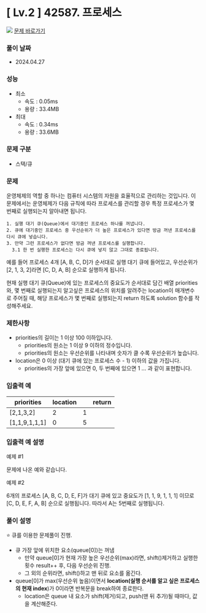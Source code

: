 # [ Lv.2 ] 42587. 프로세스

<img src="https://img.shields.io/badge/JavaScript-orange?style=flat&logo=javascript&logoColor=auto"/> [문제 바로가기](https://school.programmers.co.kr/learn/courses/30/lessons/42587)

### 풀이 날짜

- 2024.04.27

### 성능

- 최소
  - 속도 : 0.05ms
  - 용량 : 33.4MB
- 최대
  - 속도 : 0.34ms
  - 용량 : 33.6MB

### 문제 구분

- 스택/큐

### 문제

운영체제의 역할 중 하나는 컴퓨터 시스템의 자원을 효율적으로 관리하는 것입니다. 이 문제에서는 운영체제가 다음 규칙에 따라 프로세스를 관리할 경우 특정 프로세스가 몇 번째로 실행되는지 알아내면 됩니다.

```
1. 실행 대기 큐(Queue)에서 대기중인 프로세스 하나를 꺼냅니다.
2. 큐에 대기중인 프로세스 중 우선순위가 더 높은 프로세스가 있다면 방금 꺼낸 프로세스를 다시 큐에 넣습니다.
3. 만약 그런 프로세스가 없다면 방금 꺼낸 프로세스를 실행합니다.
  3.1 한 번 실행한 프로세스는 다시 큐에 넣지 않고 그대로 종료됩니다.
```

예를 들어 프로세스 4개 [A, B, C, D]가 순서대로 실행 대기 큐에 들어있고, 우선순위가 [2, 1, 3, 2]라면 [C, D, A, B] 순으로 실행하게 됩니다.

현재 실행 대기 큐(Queue)에 있는 프로세스의 중요도가 순서대로 담긴 배열 priorities와, 몇 번째로 실행되는지 알고싶은 프로세스의 위치를 알려주는 location이 매개변수로 주어질 때, 해당 프로세스가 몇 번째로 실행되는지 return 하도록 solution 함수를 작성해주세요.

### 제한사항

- priorities의 길이는 1 이상 100 이하입니다.
  - priorities의 원소는 1 이상 9 이하의 정수입니다.
  - priorities의 원소는 우선순위를 나타내며 숫자가 클 수록 우선순위가 높습니다.
- location은 0 이상 (대기 큐에 있는 프로세스 수 - 1) 이하의 값을 가집니다.
  - priorities의 가장 앞에 있으면 0, 두 번째에 있으면 1 … 과 같이 표현합니다.

### 입출력 예

| priorities    | location |     | return |
| ------------- | -------- | --- | ------ |
| [2,1,3,2]     | 2        | 1   |
| [1,1,9,1,1,1] | 0        | 5   |

### 입출력 예 설명

예제 #1

문제에 나온 예와 같습니다.

예제 #2

6개의 프로세스 [A, B, C, D, E, F]가 대기 큐에 있고 중요도가 [1, 1, 9, 1, 1, 1] 이므로 [C, D, E, F, A, B] 순으로 실행됩니다. 따라서 A는 5번째로 실행됩니다.

### 풀이 설명

⭐ 큐를 이용한 문제풀이 진행.

- 큐 가장 앞에 위치한 요소(queue[0])는 꺼냄
  - 만약 queue[0]가 현재 가장 높은 우선순위(max)라면, shift()제거하고 실행한 횟수 result++ 후, 다음 우선순위 진행.
  - 그 외의 순위라면, shift()하고 맨 뒤로 요소를 옮긴다.
- queue[0]가 max(우선순위 높음)이면서 **location(실행 순서를 알고 싶은 프로세스의 현재 index**)가 0이라면 반복문을 break하여 종료한다.
  - location은 queue 내 요소가 shift(제거)되고, push(맨 뒤 추가)될 때마다, 값을 계산해준다.
